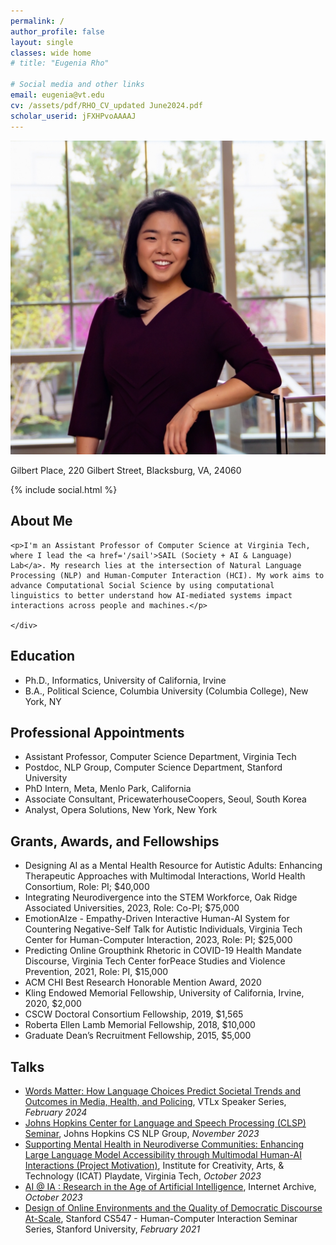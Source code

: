 ```yaml
---
permalink: /
author_profile: false
layout: single
classes: wide home
# title: "Eugenia Rho"

# Social media and other links
email: eugenia@vt.edu
cv: /assets/pdf/RHO_CV_updated June2024.pdf
scholar_userid: jFXHPvoAAAAJ
---
```


<div class='rho-profile-header'>
    <div class='rho-profile-img'>
        <img src='/assets/images/team/Eugenia_headshot-2.png' alt='Eugenia Rho Professional Headshot'/>
        <p>Gilbert Place, 220 Gilbert Street, Blacksburg, VA, 24060</p>
        {% include social.html %}
    </div>
    <div class='rho-profile-header-text'>
    <h2>About Me</h2>

    <p>I'm an Assistant Professor of Computer Science at Virginia Tech, where I lead the <a href='/sail'>SAIL (Society + AI & Language) Lab</a>. My research lies at the intersection of Natural Language Processing (NLP) and Human-Computer Interaction (HCI). My work aims to advance Computational Social Science by using computational linguistics to better understand how AI-mediated systems impact interactions across people and machines.</p>
    
    </div>
</div>

## Education

- Ph.D., Informatics, University of California, Irvine
- B.A., Political Science, Columbia University (Columbia College), New York, NY


## Professional Appointments

- Assistant Professor, Computer Science Department, Virginia Tech  
- Postdoc, NLP Group, Computer Science Department, Stanford University  
- PhD Intern, Meta, Menlo Park, California
- Associate Consultant, PricewaterhouseCoopers, Seoul, South Korea
- Analyst, Opera Solutions, New York, New York

## Grants, Awards, and Fellowships  

- Designing AI as a Mental Health Resource for Autistic Adults: Enhancing Therapeutic Approaches with Multimodal Interactions, World Health Consortium, Role: PI; $40,000
- Integrating Neurodivergence into the STEM Workforce, Oak Ridge Associated Universities, 2023, Role: Co-PI; $75,000
- EmotionAIze - Empathy-Driven Interactive Human-AI System for Countering Negative-Self Talk for Autistic Individuals, Virginia Tech Center for Human-Computer Interaction, 2023, Role: PI; $25,000  
- Predicting Online Groupthink Rhetoric in COVID-19 Health Mandate Discourse, Virginia Tech Center forPeace Studies and Violence Prevention, 2021, Role: PI, $15,000
- ACM CHI Best Research Honorable Mention Award, 2020  
- Kling Endowed Memorial Fellowship, University of California, Irvine, 2020, $2,000
- CSCW Doctoral Consortium Fellowship, 2019, $1,565
- Roberta Ellen Lamb Memorial Fellowship, 2018, $10,000
- Graduate Dean’s Recruitment Fellowship, 2015, $5,000

## Talks

- [Words Matter: How Language Choices Predict Societal Trends and Outcomes in Media, Health, and Policing](/assets/pdf/VTLxSpeakerSeries.pdf), VTLx Speaker Series, *February 2024*
- [Johns Hopkins Center for Language and Speech Processing (CLSP) Seminar](https://www.youtube.com/watch?v=f4JsKcrpsaM), Johns Hopkins CS NLP Group, *November 2023*
- [Supporting Mental Health in Neurodiverse Communities: Enhancing Large Language Model Accessibility through Multimodal Human-AI Interactions (Project Motivation)](https://www.canva.com/design/DAFfWKiWyqg/at0rTi5-ddcTEm2c7IX1hQ/view?utm_content=DAFfWKiWyqg&utm_campaign=share_your_design&utm_medium=link&utm_source=shareyourdesignpanel), Institute for Creativity, Arts, & Technology (ICAT) Playdate, Virginia Tech, *October 2023* 
- [AI @ IA : Research in the Age of Artificial Intelligence](https://blog.archive.org/event/ai-ia-research-in-the-age-of-artificial-intelligence/), Internet Archive, *October 2023*
- [Design of Online Environments and the Quality of Democratic Discourse At-Scale](https://www.youtube.com/watch?v=HFHLxzaNYBM&t=452s), Stanford CS547 - Human-Computer Interaction Seminar Series, Stanford University, *February 2021*
